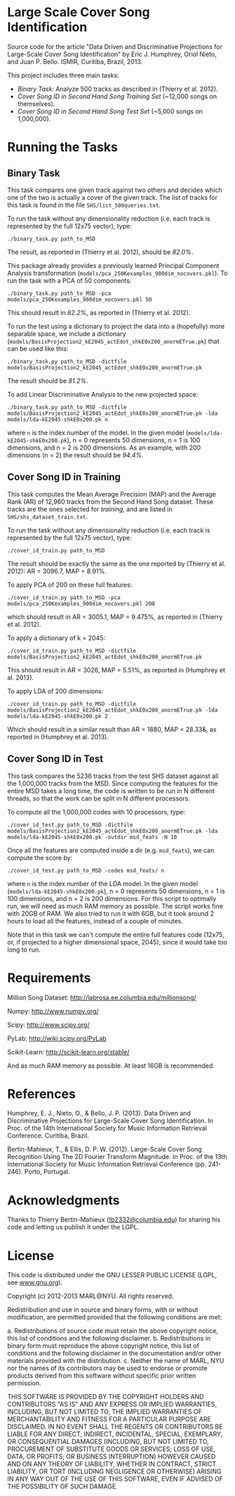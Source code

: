 Large Scale Cover Song Identification
=====================================

Source code for the article "Data Driven and Discriminative Projections for 
Large-Scale Cover Song Identification" by Eric J. Humphrey, Oriol Nieto, and 
Juan P. Bello. ISMIR, Curitiba, Brazil, 2013.

This project includes three main tasks:

- *Binary Task*: Analyze 500 tracks as described in (Thierry et al. 2012).
- *Cover Song ID in Second Hand Song Training Set* (~12,000 songs on themselves).
- *Cover Song ID in Second Hand Song Test Set* (~5,000 songs on 1,000,000).

Running the Tasks
=================

Binary Task
-----------

This task compares one given track against two others and decides which one of
the two is actually a cover of the given track. The list of tracks for this task 
is found in the file `SHS/list_500queries.txt`.

To run the task without any dimensionality reduction (i.e. each track is 
represented by the full 12x75 vector), type:

	./binary_task.py path_to_MSD

The result, as reported in (Thierry et al. 2012), should be *82.0%*.

This package already provides a previously learned Principal Component Analysis
transformation (`models/pca_250Kexamples_900dim_nocovers.pkl`). To run the task 
with a PCA of 50 components:

	./binary_task.py path_to_MSD -pca models/pca_250Kexamples_900dim_nocovers.pkl 50

This should result in *82.2%*, as reported in (Thierry et al. 2012).

To run the test using a dictionary to project the data into a (hopefully) more
separable space, we include a dictionary 
(`models/BasisProjection2_kE2045_actEdot_shkE0x200_anormETrue.pk`) that can be
used like this:

	./binary_task.py path_to_MSD -dictfile models/BasisProjection2_kE2045_actEdot_shkE0x200_anormETrue.pk

The result should be *81.2%*.

To add Linear Discriminative Analysis to the new projected space:

	./binary_task.py path_to_MSD -dictfile models/BasisProjection2_kE2045_actEdot_shkE0x200_anormETrue.pk -lda models/lda-kE2045-shkE0x200.pk n

where `n` is the index number of the model. In the given model (`models/lda-kE2045-shkE0x200.pk`), n = 0 represents 50 dimensions, n = 1 is 100 dimensions, and
n = 2 is 200 dimensions. As an example, with 200 dimensions (n = 2) the result
should be *94.4%*.

Cover Song ID in Training
-------------------------

This task computes the Mean Average Precision (MAP) and the Average Rank (AR) of 12,960 tracks from the Second Hand Song dataset. These tracks are the ones selected
for _training_, and are listed in `SHS/shs_dataset_train.txt`.

To run the task without any dimensionality reduction (i.e. each track is 
represented by the full 12x75 vector), type:

	./cover_id_train.py path_to_MSD

The result should be exactly the same as the one reported by (Thierry et al.
2012): AR = 3096.7, MAP = 8.91%.

To apply PCA of 200 on these full features:

	./cover_id_train.py path_to_MSD -pca models/pca_250Kexamples_900dim_nocovers.pkl 200

which should result in AR = 3005.1, MAP = 9.475%, as reported in (Thierry et 
al. 2012).

To apply a dictionary of k = 2045:
	
	./cover_id_train.py path_to_MSD -dictfile models/BasisProjection2_kE2045_actEdot_shkE0x200_anormETrue.pk

This should result in AR = 3026, MAP = 5.51%, as reported in (Humphrey et al.
2013).

To apply LDA of 200 dimensions:

	./cover_id_train.py path_to_MSD -dictfile models/BasisProjection2_kE2045_actEdot_shkE0x200_anormETrue.pk -lda 
	models/lda-kE2045-shkE0x200.pk 2

Which should result in a similar result than AR = 1880, MAP = 28.33&, as reported 
in (Humphrey et al. 2013).


Cover Song ID in Test
---------------------

This task compares the 5236 tracks from the test SHS dataset against all the
1,000,000 tracks from the MSD. Since computing the features for the entire MSD
takes a long time, the code is written to be run in N different threads, so that 
the work can be split in N different processors.

To compute all the 1,000,000 codes with 10 processors, type:

	./cover_id_test.py path_to_MSD -dictfile models/BasisProjection2_kE2045_actEdot_shkE0x200_anormETrue.pk -lda models/lda-kE2045-shkE0x200.pk -outdir msd_feats -N 10

Once all the features are computed inside a dir (e.g. `msd_feats`), we can
compute the score by:

	./cover_id_test.py path_to_MSD -codes msd_feats/ n

where `n` is the index number of the LDA model. In the given model (`models/lda-kE2045-shkE0x200.pk`), 
n = 0 represents 50 dimensions, n = 1 is 100 dimensions, and
n = 2 is 200 dimensions. For this script to optimally run, we will need as 
much RAM memory as possible. The script works fine with 20GB of RAM. We also
tried to run it with 6GB, but it took around 2 hours to load all the features,
instead of a couple of minutes.

Note that in this task we can't compute the entire full
features code (12x75, or, if projected to a higher dimensional space, 2045), 
since it would take too long to run.





Requirements
============

Million Song Dataset:
http://labrosa.ee.columbia.edu/millionsong/

Numpy:
http://www.numpy.org/

Scipy:
http://www.scipy.org/

PyLab:
http://wiki.scipy.org/PyLab

Scikit-Learn:
http://scikit-learn.org/stable/

And as much RAM memory as possible. At least 16GB is recommended.


References
==========

Humphrey, E. J., Nieto, O., & Bello, J. P. (2013). Data Driven and 
Discriminative Projections for Large-Scale Cover Song Identification. 
In Proc. of the 14th International Society for Music Information Retrieval 
Conference. Curitiba, Brazil.

Bertin-Mahieux, T., & Ellis, D. P. W. (2012). Large-Scale Cover Song 
Recognition Using The 2D Fourier Transform Magnitude. In Proc. of the 13th 
International Society for Music Information Retrieval Conference (pp. 241-246).
Porto, Portugal.

Acknowledgments
===============

Thanks to Thierry Bertin-Mahieux (tb2332@columbia.edu) for sharing his code
and letting us publish it under the LGPL.

License
=======

This code is distributed under the GNU LESSER PUBLIC LICENSE 
(LGPL, see www.gnu.org).

Copyright (c) 2012-2013 MARL@NYU.
All rights reserved.

Redistribution and use in source and binary forms, with or without
modification, are permitted provided that the following conditions are met:

  a. Redistributions of source code must retain the above copyright notice,
     this list of conditions and the following disclaimer.
  b. Redistributions in binary form must reproduce the above copyright
     notice, this list of conditions and the following disclaimer in the
     documentation and/or other materials provided with the distribution.
  c. Neither the name of MARL, NYU nor the names of its contributors
     may be used to endorse or promote products derived from this software
     without specific prior written permission.


THIS SOFTWARE IS PROVIDED BY THE COPYRIGHT HOLDERS AND CONTRIBUTORS "AS IS"
AND ANY EXPRESS OR IMPLIED WARRANTIES, INCLUDING, BUT NOT LIMITED TO, THE
IMPLIED WARRANTIES OF MERCHANTABILITY AND FITNESS FOR A PARTICULAR PURPOSE
ARE DISCLAIMED. IN NO EVENT SHALL THE REGENTS OR CONTRIBUTORS BE LIABLE FOR
ANY DIRECT, INDIRECT, INCIDENTAL, SPECIAL, EXEMPLARY, OR CONSEQUENTIAL
DAMAGES (INCLUDING, BUT NOT LIMITED TO, PROCUREMENT OF SUBSTITUTE GOODS OR
SERVICES; LOSS OF USE, DATA, OR PROFITS; OR BUSINESS INTERRUPTION) HOWEVER
CAUSED AND ON ANY THEORY OF LIABILITY, WHETHER IN CONTRACT, STRICT
LIABILITY, OR TORT (INCLUDING NEGLIGENCE OR OTHERWISE) ARISING IN ANY WAY
OUT OF THE USE OF THIS SOFTWARE, EVEN IF ADVISED OF THE POSSIBILITY OF SUCH
DAMAGE.